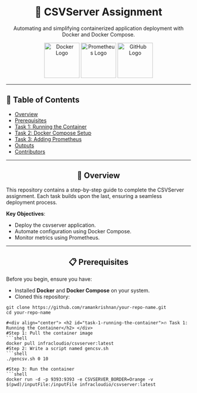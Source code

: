 <div align="center">

# 🚀 **CSVServer Assignment**

<p>
Automating and simplifying containerized application deployment with Docker and Docker Compose.
</p>

<img src="https://img.icons8.com/color/96/docker.png" alt="Docker Logo" height="96">
<img src="https://img.icons8.com/color/96/prometheus.png" alt="Prometheus Logo" height="96">
<img src="https://img.icons8.com/color/96/github.png" alt="GitHub Logo" height="96">

</div>

---

## 📝 **Table of Contents**

- [Overview](#overview)
- [Prerequisites](#prerequisites)
- [Task 1: Running the Container](#task-1-running-the-container)
- [Task 2: Docker Compose Setup](#task-2-docker-compose-setup)
- [Task 3: Adding Prometheus](#task-3-adding-prometheus)
- [Outputs](#outputs)
- [Contributors](#contributors)

---

<div align="center">
<h2 id="overview">🌟 Overview</h2>
</div>

This repository contains a step-by-step guide to complete the CSVServer assignment. Each task builds upon the last, ensuring a seamless deployment process.

**Key Objectives**:
- Deploy the csvserver application.
- Automate configuration using Docker Compose.
- Monitor metrics using Prometheus.

---

<div align="center">
<h2 id="prerequisites">📋 Prerequisites</h2>
</div>

Before you begin, ensure you have:

- Installed **Docker** and **Docker Compose** on your system.
- Cloned this repository:

```shell
git clone https://github.com/ramankrishnan/your-repo-name.git
cd your-repo-name

#<div align="center"> <h2 id="task-1-running-the-container">🔥 Task 1: Running the Container</h2> </div>
#Step 1: Pull the container image
```shell
docker pull infracloudio/csvserver:latest
#Step 2: Write a script named gencsv.sh
```shell
./gencsv.sh 0 10

#Step 3: Run the container
```shell
docker run -d -p 9393:9393 -e CSVSERVER_BORDER=Orange -v $(pwd)/inputFile:/inputFile infracloudio/csvserver:latest


